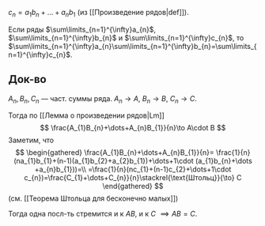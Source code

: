 $c_{n}=a_{1}b_{n}+\dots+a_{n}b_{1}$ (из [[Произведение рядов|def]]).

Если ряды $\sum\limits_{n=1}^{\infty}a_{n}$, $\sum\limits_{n=1}^{\infty}b_{n}$ и $\sum\limits_{n=1}^{\infty}c_{n}$, то $\sum\limits_{n=1}^{\infty}a_{n}\sum\limits_{n=1}^{\infty}b_{n}=\sum\limits_{n=1}^{\infty}c_{n}$.
## Док-во

$A_{n}, B_{n}, C_{n}$ — част. суммы ряда.
$A_{n}\to A,\ B_{n}\to B,\ C_{n}\to C$.

Тогда по [[Лемма о произведении рядов|Lm]]
$$
\frac{A_{1}B_{n}+\dots+A_{n}B_{1}}{n}\to A\cdot B
$$
Заметим, что 
$$
\begin{gathered}
\frac{A_{1}B_{n}+\dots+A_{n}B_{1}}{n}= \frac{1}{n}(na_{1}b_{1}+(n-1)(a_{1}b_{2}+a_{2}b_{1})+\dots+1\cdot (a_{1}b_{n}+\dots +a_{n}b_{1}))=\\
=\frac{1}{n}(nc_{1}+(n-1)c_{2}+\dots+1\cdot c_{n})=\frac{C_{1}+\dots+C_{n}}{n}\stackrel{\text{Штольц}}{\to} C
\end{gathered}
$$
(см. [[Теорема Штольца для бесконечно малых]])

Тогда одна посл-ть стремится и к $AB$, и к $C$ $\implies AB=C$.